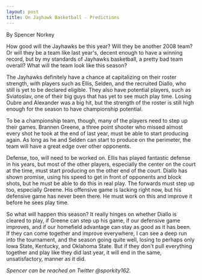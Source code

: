 ```yaml
---
layout: post
title: On Jayhawk Basketball - Predictions
---
```

By Spencer Norkey

How good will the Jayhawks be this year? Will they be another 2008 team? Or will they be a team like last year's, decent enough to have a winning record, but by my standards of Jayhawks basketball, a pretty bad team overall? What will the team look like this season?

The Jayhawks definitely have a chance at capitalizing on their roster strength, with players such as Ellis, Selden, and the recruited Diallo, who still is yet to be declared eligible. They also have potential players, such as Sviatoslav, one of their big guys that has yet to see much play time. Losing Oubre and Alexander was a big hit, but the strength of the roster is still high enough for the season to have championship potential.

To be a championship team, though, many of the players need to step up their games. Brannen Greene, a three point shooter who missed almost every shot he took at the end of last year, must be able to start producing again. As long as he and Selden can start to produce on the perimeter, the team will have a great edge over other opponents.

Defense, too, will need to be worked on. Ellis has played fantastic defense in his years, but most of the other players, especially the center on the court at the time, must start producing on the other end of the court. Diallo has shown promise, using his speed to get in front of opponents and block shots, but he must be able to do this in real play. The forwards must step up too, especially Greene. His offensive game is lacking right now, but his defensive game has never been there. He must work on this and improve it before he sees play time.

So what will happen this season? It really hinges on whether Diallo is cleared to play, if Greene can step up his game, if our defensive game improves, and if our homefield advantage can stay as good as it has been. If they can come together and improve everywhere, I can see a deep run into the tournament, and the season going quite well, losing to perhaps only Iowa State, Kentucky, and Oklahoma State. But if they don't pull everything together and play like they did last year, it will end in the same, unsatisfactory, manner as it did.

<i>Spencer can be reached on Twitter @sporkity162.</i>